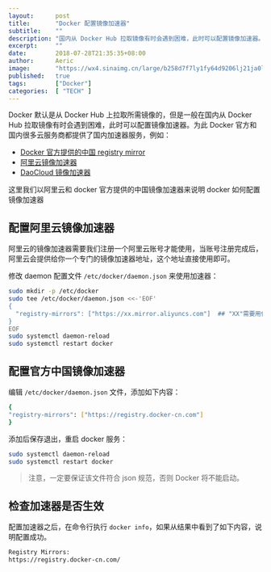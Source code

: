 ```yaml
---
layout:      post
title:       "Docker 配置镜像加速器"
subtitle:    ""
description: "国内从 Docker Hub 拉取镜像有时会遇到困难，此时可以配置镜像加速器。Docker 官方和国内很多云服务商都提供了国内加速器服务，本文档主要介绍如何配置镜像加速器"
excerpt:     ""
date:        2018-07-28T21:35:35+08:00
author:      Aeric
image:       "https://wx4.sinaimg.cn/large/b258d7f7ly1fy64d9206lj21ja0logpb.jpg"
published:   true
tags:        ["Docker"]
categories:  [ "TECH" ]
---
```


Docker 默认是从 Docker Hub 上拉取所需镜像的，但是一般在国内从 Docker Hub 拉取镜像有时会遇到困难，此时可以配置镜像加速器。为此 Docker 官方和国内很多云服务商都提供了国内加速器服务，例如：

- [Docker 官方提供的中国 registry mirror](https://docs.docker.com/registry/recipes/mirror/#use-case-the-china-registry-mirror)
- [阿里云镜像加速器](https://cr.console.aliyun.com/?spm=a2c4e.11153940.blogcont29941.9.69a569d6cUxp04#/accelerator)
- [DaoCloud 镜像加速器](https://www.daocloud.io/mirror#accelerator-doc)

这里我们以阿里云和 docker 官方提供的中国镜像加速器来说明 docker 如何配置镜像加速器

## 配置阿里云镜像加速器

阿里云的镜像加速器需要我们注册一个阿里云账号才能使用，当账号注册完成后，阿里云会提供给你一个专门的镜像加速器地址，这个地址直接使用即可。

修改 daemon 配置文件 `/etc/docker/daemon.json` 来使用加速器：

```bash
sudo mkdir -p /etc/docker
sudo tee /etc/docker/daemon.json <<-'EOF'
{
  "registry-mirrors": ["https://xx.mirror.aliyuncs.com"]  ## "XX"需要用你自己的阿里云账号登陆获取
}
EOF
sudo systemctl daemon-reload
sudo systemctl restart docker
```
## 配置官方中国镜像加速器

编辑 `/etc/docker/daemon.json` 文件，添加如下内容：

```bash
{
"registry-mirrors": ["https://registry.docker-cn.com"]
}
```
添加后保存退出，重启 docker 服务：

```bash
sudo systemctl daemon-reload
sudo systemctl restart docker
```
> 注意，一定要保证该文件符合 json 规范，否则 Docker 将不能启动。

## 检查加速器是否生效

配置加速器之后，在命令行执行 `docker info`，如果从结果中看到了如下内容，说明配置成功。

```bash
Registry Mirrors:
https://registry.docker-cn.com/
```